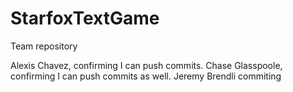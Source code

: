 # StarfoxTextGame
Team repository


Alexis Chavez, confirming I can push commits.
Chase Glasspoole, confirming I can push commits as well.
Jeremy Brendli commiting

